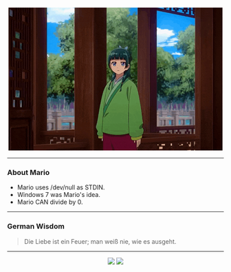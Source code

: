 <p align="center">
  <img src="assets/maomao.gif" />
</p>

---

### About Mario
- Mario uses /dev/null as STDIN.
- Windows 7 was Mario's idea.
- Mario CAN divide by 0.

---

### German Wisdom
> Die Liebe ist ein Feuer; man weiß nie, wie es ausgeht.

---

<p align="center">
  <a>
    <img height="180em" src="https://github-readme-stats-eight-theta.vercel.app/api?username=Torfkopp&show_icons=true&theme=dark&include_all_commits=true&count_private=true"/>
  </a>
  <a href="https://github.com/Torfkopp?tab=repositories">
    <img height="180em" src="https://github-readme-stats-eight-theta.vercel.app/api/top-langs/?username=torfkopp&layout=compact&theme=dark&langs_count=8&hide=java"/>
  </a>
</p>
